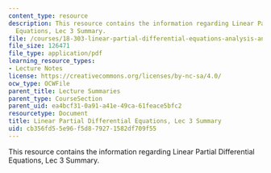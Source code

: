 ```yaml
---
content_type: resource
description: This resource contains the information regarding Linear Partial Differential
  Equations, Lec 3 Summary.
file: /courses/18-303-linear-partial-differential-equations-analysis-and-numerics-fall-2014/cb356fd55e96f5d879271582df709f55_MIT18_303F14_Lecture3.pdf
file_size: 126471
file_type: application/pdf
learning_resource_types:
- Lecture Notes
license: https://creativecommons.org/licenses/by-nc-sa/4.0/
ocw_type: OCWFile
parent_title: Lecture Summaries
parent_type: CourseSection
parent_uid: ea4bcf31-0a91-a41e-49ca-61feace5bfc2
resourcetype: Document
title: Linear Partial Differential Equations, Lec 3 Summary
uid: cb356fd5-5e96-f5d8-7927-1582df709f55
---
```

This resource contains the information regarding Linear Partial Differential Equations, Lec 3 Summary.